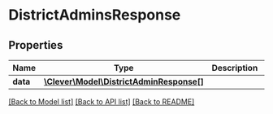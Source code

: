 # DistrictAdminsResponse

## Properties
Name | Type | Description | Notes
------------ | ------------- | ------------- | -------------
**data** | [**\Clever\Model\DistrictAdminResponse[]**](DistrictAdminResponse.md) |  | [optional] 

[[Back to Model list]](../README.md#documentation-for-models) [[Back to API list]](../README.md#documentation-for-api-endpoints) [[Back to README]](../README.md)


